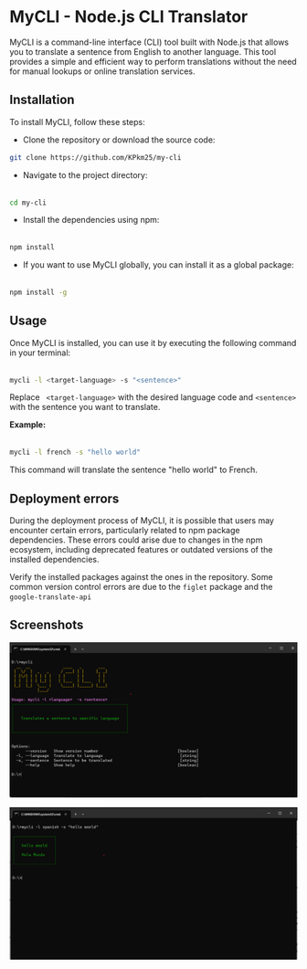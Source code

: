 

# MyCLI - Node.js CLI Translator

MyCLI is a command-line interface (CLI) tool built with Node.js that allows you to translate a sentence from English to another language. This tool provides a simple and efficient way to perform translations without the need for manual lookups or online translation services.

## Installation

To install MyCLI, follow these steps:
* Clone the repository or download the source code:
```bash
git clone https://github.com/KPkm25/my-cli
```

* Navigate to the project directory:
```bash

cd my-cli
```
* Install the dependencies using npm:
```bash

npm install
```
* If you want to use MyCLI globally, you can install it as a global package:
```bash

npm install -g
```
    
## Usage

Once MyCLI is installed, you can use it by executing the following command in your terminal:

```bash

mycli -l <target-language> -s "<sentence>"
```
Replace ``` <target-language>``` with the desired language code and ```<sentence>``` with the sentence you want to translate.

**Example:**

```bash

mycli -l french -s "hello world"
```
This command will translate the sentence "hello world" to French.


## Deployment errors

During the deployment process of MyCLI, it is possible that users may encounter certain errors, particularly related to npm package dependencies. These errors could arise due to changes in the npm ecosystem, including deprecated features or outdated versions of the installed dependencies.

Verify the installed packages against the ones in the repository.
Some common version control errors are due to the ```figlet``` package and the ```google-translate-api```

## Screenshots

![Home](https://github.com/KPkm25/my-cli/blob/main/mycli_home.png?raw="true")

![Execution](https://github.com/KPkm25/my-cli/blob/main/mycli_exec.png?raw="true")
